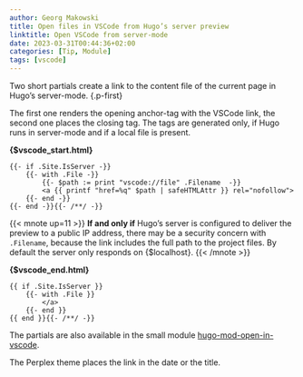 ```yaml
---
author: Georg Makowski
title: Open files in VSCode from Hugo’s server preview
linktitle: Open VSCode from server-mode
date: 2023-03-31T00:44:36+02:00
categories: [Tip, Module]
tags: [vscode]
---
```


Two short partials create a link to the content file of the current page in Hugo’s server-mode.
{.p-first}
<!--more-->

The first one renders the opening anchor-tag with the VSCode link, the second one places the closing tag. The tags are generated only, if Hugo runs in server-mode and if a local file is present.

**{$vscode_start.html}**

```go-html-template
{{- if .Site.IsServer -}}
    {{- with .File -}}
        {{- $path := print "vscode://file" .Filename  -}}
        <a {{ printf "href=%q" $path | safeHTMLAttr }} rel="nofollow">
    {{- end -}}
{{- end -}}{{- /**/ -}}
```

{{< mnote up=11 >}}
**If and only if** Hugo’s server is configured to deliver the preview to a public IP address, there may be a security concern with `.Filename`, because the link includes the full path to the project files. By default the server only responds on {$localhost}.
{{< /mnote >}}

**{$vscode_end.html}**

```go-html-template
{{ if .Site.IsServer }}
    {{- with .File }}
        </a>
    {{- end }}
{{ end }}{{- /**/ -}}
```

The partials are also available in the small module [hugo-mod-open-in-vscode](https://github.com/bowman2001/hugo-mod-open-in-vscode).

The Perplex theme places the link in the date or the title.
